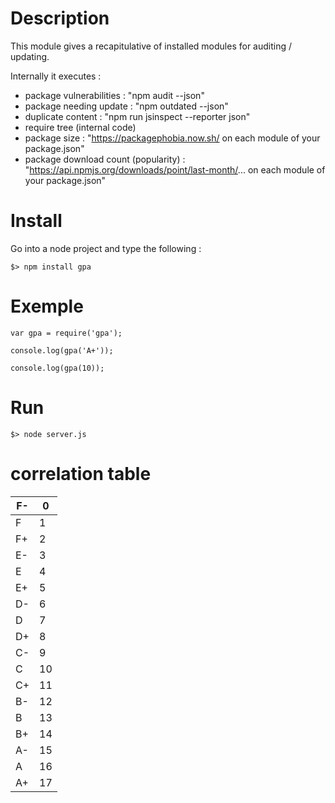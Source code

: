 # Description

This module gives a recapitulative of installed modules for auditing / updating.

Internally it executes :
- package vulnerabilities : "npm audit --json"
- package needing update : "npm outdated --json"
- duplicate content : "npm run jsinspect --reporter json"
- require tree (internal code)
- package size : "https://packagephobia.now.sh/ on each module of your package.json"
- package download count (popularity) : "https://api.npmjs.org/downloads/point/last-month/... on each module of your package.json"

# Install

Go into a node project and type the following :

    $> npm install gpa

# Exemple

    var gpa = require('gpa');

    console.log(gpa('A+'));

    console.log(gpa(10));

# Run

    $> node server.js

# correlation table

F- | 0
---|---
F  | 1
F+ | 2
E- | 3
E  | 4
E+ | 5
D- | 6
D  | 7
D+ | 8
C- | 9
C  | 10
C+ | 11
B- | 12
B  | 13
B+ | 14
A- | 15
A  | 16
A+ | 17
